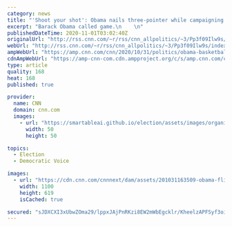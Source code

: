 ```yaml
---
category: news
title: "'Shoot your shot': Obama nails three-pointer while campaigning with Biden in Michigan"
excerpt: "Barack Obama called game.\n    \n"
publishedDateTime: 2020-11-01T03:02:40Z
originalUrl: "http://rss.cnn.com/~r/rss/cnn_allpolitics/~3/Pp3f09Ilw9s/index.html"
webUrl: "http://rss.cnn.com/~r/rss/cnn_allpolitics/~3/Pp3f09Ilw9s/index.html"
ampWebUrl: "https://amp.cnn.com/cnn/2020/10/31/politics/obama-basketball-video-michigan-campaign/index.html"
cdnAmpWebUrl: "https://amp-cnn-com.cdn.ampproject.org/c/s/amp.cnn.com/cnn/2020/10/31/politics/obama-basketball-video-michigan-campaign/index.html"
type: article
quality: 168
heat: 168
published: true

provider:
  name: CNN
  domain: cnn.com
  images:
    - url: "https://smartableai.github.io/election/assets/images/organizations/cnn.com-50x50.jpg"
      width: 50
      height: 50

topics:
  - Election
  - Democratic Voice

images:
  - url: "https://cdn.cnn.com/cnnnext/dam/assets/201031163509-obama-flint-michigan-1031-super-tease.jpg"
    width: 1100
    height: 619
    isCached: true

secured: "sJDXCXI3xUbwZOma29/lppxJAjPnRKzi8EW2mWbEgcklr/KheelzAPFSyf3oiicpnQcEosQgeAJRRxdL6Sc6BU+rImR1Zidl+wlUIHMzvWgu1qbY6MZpqKVxEj+apEQcvsjn0FPR7VTubXswKDc5eXmnRGFUtLHpHG04qTCEmKrrVLz3cRX5hbtlmSlIw4eqGcXY+7Y+hBXUq+EJXGls9SKDzqOs3+9bdt+jv81Xl5esFl+CdnNWRYS2z+Qh/VZ4HKMbORbSPLQAX2aX37jacak4pNpImijXuuP8ApTBVEmkq63AARj34pcTQY2reHnHRLPQTvsDyb9wQuWevQ0yOuNw1nOWilGBLSojDDY9sUs=;00pk0pn1JIFzhONG3R6rgA=="
---
```


